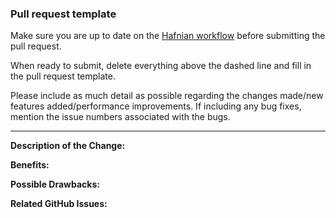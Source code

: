 ### Pull request template

Make sure you are up to date on the
[Hafnian workflow](https://github.com/XanaduAI/hafnianplus/wiki/Hafnian-GitHub-Flow)
before submitting the pull request.

When ready to submit, delete everything above the dashed line and fill in the pull
request template.

Please include as much detail as possible regarding the changes made/new features
added/performance improvements. If including any bug fixes, mention the issue numbers
associated with the bugs.

------------------------------------------------------------------------------------------------------------

**Description of the Change:**

**Benefits:**

**Possible Drawbacks:**

**Related GitHub Issues:**
